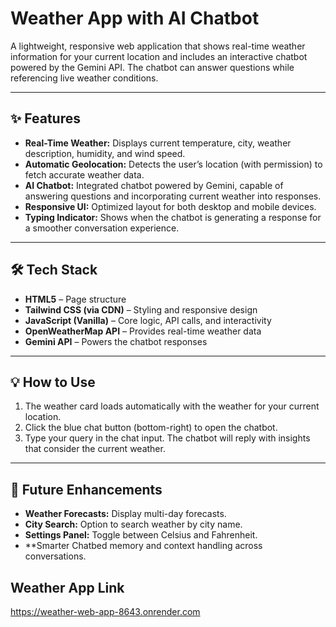 # Weather App with AI Chatbot

A lightweight, responsive web application that shows real-time weather information for your current location and includes an interactive chatbot powered by the Gemini API. The chatbot can answer questions while referencing live weather conditions.

---

## ✨ Features

* **Real-Time Weather:** Displays current temperature, city, weather description, humidity, and wind speed.
* **Automatic Geolocation:** Detects the user’s location (with permission) to fetch accurate weather data.
* **AI Chatbot:** Integrated chatbot powered by Gemini, capable of answering questions and incorporating current weather into responses.
* **Responsive UI:** Optimized layout for both desktop and mobile devices.
* **Typing Indicator:** Shows when the chatbot is generating a response for a smoother conversation experience.

---

## 🛠️ Tech Stack

* **HTML5** – Page structure
* **Tailwind CSS (via CDN)** – Styling and responsive design
* **JavaScript (Vanilla)** – Core logic, API calls, and interactivity
* **OpenWeatherMap API** – Provides real-time weather data
* **Gemini API** – Powers the chatbot responses

---

## 💡 How to Use

1. The weather card loads automatically with the weather for your current location.
2. Click the blue chat button (bottom-right) to open the chatbot.
3. Type your query in the chat input. The chatbot will reply with insights that consider the current weather.

---

## 🔮 Future Enhancements

* **Weather Forecasts:** Display multi-day forecasts.
* **City Search:** Option to search weather by city name.
* **Settings Panel:** Toggle between Celsius and Fahrenheit.
* **Smarter Chatbed memory and context handling across conversations.


## Weather App Link
https://weather-web-app-8643.onrender.com
